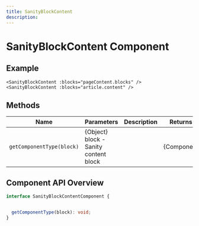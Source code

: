 ```yaml
---
title: SanityBlockContent
description: 
---
```


# SanityBlockContent Component



## Example

```vue
<SanityBlockContent :blocks="pageContent.blocks" />
<SanityBlockContent :blocks="article.content" />
```

## Methods

| Name | Parameters | Description | Returns |
|------|------------|-------------|---------|
| `getComponentType(block)` | {Object} block - Sanity content block |  | {Component|null} Vue component for the block type or null if not found |

## Component API Overview

```typescript
interface SanityBlockContentComponent {


  getComponentType(block): void;
}
```

